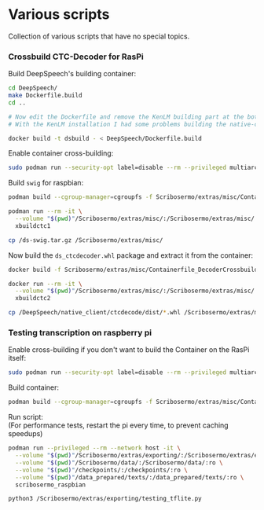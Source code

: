 # Various scripts

Collection of various scripts that have no special topics.

### Crossbuild CTC-Decoder for RasPi

Build DeepSpeech's building container:

```bash
cd DeepSpeech/
make Dockerfile.build
cd ..

# Now edit the Dockerfile and remove the KenLM building part at the bottom
# With the KenLM installation I had some problems building the native-client again

docker build -t dsbuild - < DeepSpeech/Dockerfile.build
```

Enable container cross-building:

```bash
sudo podman run --security-opt label=disable --rm --privileged multiarch/qemu-user-static --reset -p yes
```

Build `swig` for raspbian:

```bash
podman build --cgroup-manager=cgroupfs -f Scribosermo/extras/misc/Containerfile_DecoderCrossbuild1 -t xbuildctc1

podman run --rm -it \
  --volume "$(pwd)"/Scribosermo/extras/misc/:/Scribosermo/extras/misc/ \
  xbuildctc1

cp /ds-swig.tar.gz /Scribosermo/extras/misc/
```

Now build the `ds_ctcdecoder.whl` package and extract it from the container:

```bash
docker build -f Scribosermo/extras/misc/Containerfile_DecoderCrossbuild2 -t xbuildctc2 Scribosermo/extras/misc/

docker run --rm -it \
  --volume "$(pwd)"/Scribosermo/extras/misc/:/Scribosermo/extras/misc/ \
  xbuildctc2

cp /DeepSpeech/native_client/ctcdecode/dist/*.whl /Scribosermo/extras/misc/
```

### Testing transcription on raspberry pi

Enable cross-building if you don't want to build the Container on the RasPi itself:

```bash
sudo podman run --security-opt label=disable --rm --privileged multiarch/qemu-user-static --reset -p yes
```

Build container:

```bash
podman build --cgroup-manager=cgroupfs -f Scribosermo/extras/misc/Containerfile_Raspbian -t scribosermo_raspbian
```

Run script: \
(For performance tests, restart the pi every time, to prevent caching speedups)

```bash
podman run --privileged --rm --network host -it \
  --volume "$(pwd)"/Scribosermo/extras/exporting/:/Scribosermo/extras/exporting/:ro \
  --volume "$(pwd)"/Scribosermo/data/:/Scribosermo/data/:ro \
  --volume "$(pwd)"/checkpoints/:/checkpoints/:ro \
  --volume "$(pwd)"/data_prepared/texts/:/data_prepared/texts/:ro \
  scribosermo_raspbian

python3 /Scribosermo/extras/exporting/testing_tflite.py
```
